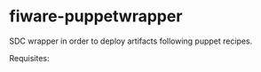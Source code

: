 fiware-puppetwrapper
===================

SDC wrapper in order to deploy artifacts following puppet recipes.

Requisites:
